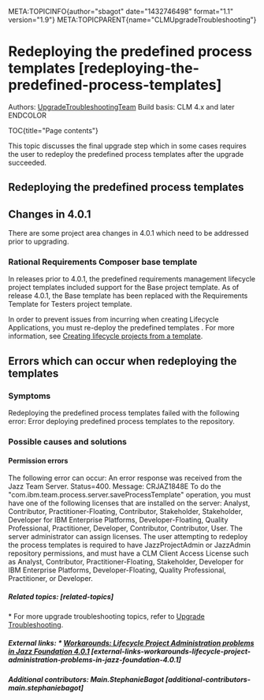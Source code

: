 META:TOPICINFO{author="sbagot" date="1432746498" format="1.1"
version="1.9"} META:TOPICPARENT{name="CLMUpgradeTroubleshooting"}

# Redeploying the predefined process templates [redeploying-the-predefined-process-templates]

Authors: [UpgradeTroubleshootingTeam](UpgradeTroubleshootingTeam) Build
basis: CLM 4.x and later ENDCOLOR

TOC{title="Page contents"}

This topic discusses the final upgrade step which in some cases requires
the user to redeploy the predefined process templates after the upgrade
succeeded.

## Redeploying the predefined process templates

## Changes in 4.0.1

There are some project area changes in 4.0.1 which need to be addressed
prior to upgrading.

### Rational Requirements Composer base template

In releases prior to 4.0.1, the predefined requirements management
lifecycle project templates included support for the Base project
template. As of release 4.0.1, the Base template has been replaced with
the Requirements Template for Testers project template.

In order to prevent issues from incurring when creating Lifecycle
Applications, you must re-deploy the predefined templates . For more
information, see [Creating lifecycle projects from a
template](http://pic.dhe.ibm.com/infocenter/clmhelp/v4r0m1/index.jsp?topic=2Fcom.ibm.jazz.platform.doc2Ftopics2Ft_creating_aggregate_projects_from_template.html).

## Errors which can occur when redeploying the templates

### Symptoms

Redeploying the predefined process templates failed with the following
error: Error deploying predefined process templates to the repository.

### Possible causes and solutions

#### Permission errors

The following error can occur: An error response was received from the
Jazz Team Server. Status=400. Message: CRJAZ1848E To do the
"com.ibm.team.process.server.saveProcessTemplate" operation, you must
have one of the following licenses that are installed on the server:
Analyst, Contributor, Practitioner-Floating, Contributor, Stakeholder,
Stakeholder, Developer for IBM Enterprise Platforms, Developer-Floating,
Quality Professional, Practitioner, Developer, Contributor, Contributor,
User. The server administrator can assign licenses. The user attempting
to redeploy the process templates is required to have JazzProjectAdmin
or JazzAdmin repository permissions, and must have a CLM Client Access
License such as Analyst, Contributor, Practitioner-Floating,
Stakeholder, Developer for IBM Enterprise Platforms, Developer-Floating,
Quality Professional, Practitioner, or Developer.

##### Related topics: [related-topics]

\* For more upgrade troubleshooting topics, refer to [Upgrade
Troubleshooting](UpgradeTroubleshooting).

##### External links: \* [Workarounds: Lifecycle Project Administration problems in Jazz Foundation 4.0.1](https://jazz.net/library/article/1161#215689) [external-links-workarounds-lifecycle-project-administration-problems-in-jazz-foundation-4.0.1]

##### Additional contributors: Main.StephanieBagot [additional-contributors-main.stephaniebagot]
